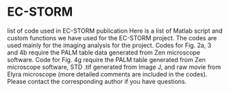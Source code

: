 # EC-STORM
list of code used in EC-STORM publication
Here is a list of Matlab script and custom functions we have used for the EC-STORM project. The codes are used mainly for the imaging analysis for the project. Codes for Fig. 2a, 3 and 4b require the PALM table data generated from Zen microscope software. Code for Fig. 4g require the PALM table generated from Zen microscope software, STD .tif generated from Image J, and raw movie from Elyra microscope (more detailed comments are included in the codes). Please contact the corresponding author if you have questions. 
